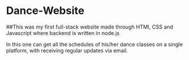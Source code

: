# Dance-Website
##This was my first full-stack website made through HTMl, CSS and Javascript where backend is written in node.js

In this one can get all the schedules of his/her dance classes on a single platform, with receiving regular updates via email.
